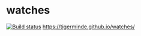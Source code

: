 # watches
[![Build status](https://ci.appveyor.com/api/projects/status/fdexc2q1mwojqdkc?svg=true)](https://ci.appveyor.com/project/Tigerminde/watches)
https://tigerminde.github.io/watches/

